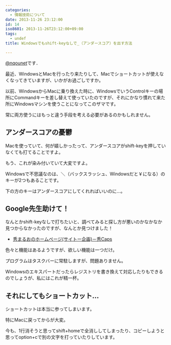 ```yaml
---
categories:
  - 情報技術について
date: 2013-11-26 23:12:00
id: 14
iso8601: 2013-11-26T23:12:00+09:00
tags:
  - undef
title: Windowsでもshift-keyなしで_（アンダースコア）を出す方法

---
```


<a href="https://twitter.com/nqounet">@nqounet</a>です．

最近、WindowsとMacを行ったり来たりして、Macでショートカットが使えなくなってきていますが、いかがお過ごしですか。

以前、WindowsからMacに乗り換えた時に、WindowsでいうControlキーの場所にCommandキーを差し替えて使っていたのですが、それにかなり慣れて来た所にWindowsマシンを使うことになってこのザマです。

常に両方使うにはもっと違う手段を考える必要があるのかもしれません。

<h2>アンダースコアの憂鬱</h2>
Macを使っていて、何が嬉しかったって、アンダースコアがshift-keyを押していなくても打てることですよ。

もう、これが染み付いていて大変ですよ。

Windowsで不思議なのは、＼（バックスラッシュ、Windowsだと￥になる）のキーが2つもあることです。

下の方のキーはアンダースコアにしてくれればいいのに…。
<h2>Google先生助けて！</h2>
なんとかshift-keyなしで打ちたいと、調べてみると探し方が悪いのかなかなか見つからなかったのですが、なんとか見つけました！
<ul>
	<li><a href="http://hide.maruo.co.jp/software/hidecaps.html">秀まるおのホームページ(サイトー企画)－秀Caps</a></li>
</ul>
色々と機能はあるようですが、欲しい機能は一つだけ。

プログラムはタスクバーに常駐しますが、問題ありません。

Windowsのエキスパートだったらレジストリを書き換えて対応したりもできるのでしょうが、私にはこれが精一杯。
<h2>それにしてもショートカット…</h2>
ショートカットは本当に参ってしまいます。

特にMacに戻ってからが大変。

今も、1行消そうと思ってshift+homeで全消ししてしまったり、コピーしようと思ってoption+cで別の文字を打っていたりしています。    	